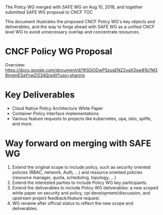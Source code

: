The Policy WG merged with SAFE WG on Aug 10, 2018, and together submitted SAFE WG proposal to CNCF TOC

This document illustrates the proposed CNCF Policy WG's key objects and deliverables, and the way to forge ahead with SAFE WG as a unified CNCF level WG to avoid unnecessary overlap and concentrate resources.

CNCF Policy WG Proposal
=======================

Overview: https://docs.google.com/document/d/1KSGODwPSzusENZ2vaX3sw81b7M39mgmESaYnwZi53dQ/edit?usp=sharing

Key Deliverables
================

- Cloud Native Policy Architecture White Paper
- Container Policy Interface implementations
- Various feature requests to projects like kubernetes, opa, istio, spiffe, and more.

Way forward on merging with SAFE WG
===================================

1. Extend the original scope to include policy, such as security oriented policies (RBAC, network, Auth, ...) and resource oriented policies (resource manager, quota, scheduling, topology, ...)
2. Extend the interested parties to include Policy WG key participants.
3. Extend the deliverables to include Policy WG deliverables: a new scoped white paper on security and policy, cpi development/discussion, and upstream project feedback/feature request.
4. WG rename after official status to reflect the new scope and deliverables.
